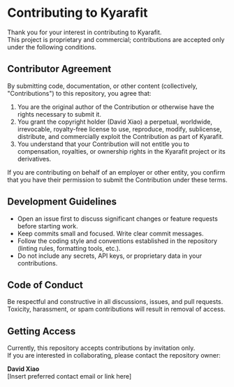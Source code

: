 # Contributing to Kyarafit

Thank you for your interest in contributing to Kyarafit.  
This project is proprietary and commercial; contributions are accepted only under the following conditions.

## Contributor Agreement

By submitting code, documentation, or other content (collectively, "Contributions") to this repository, you agree that:

1. You are the original author of the Contribution or otherwise have the rights necessary to submit it.
2. You grant the copyright holder (David Xiao) a perpetual, worldwide, irrevocable, royalty-free license to use, reproduce, modify, sublicense, distribute, and commercially exploit the Contribution as part of Kyarafit.
3. You understand that your Contribution will not entitle you to compensation, royalties, or ownership rights in the Kyarafit project or its derivatives.

If you are contributing on behalf of an employer or other entity, you confirm that you have their permission to submit the Contribution under these terms.

## Development Guidelines

- Open an issue first to discuss significant changes or feature requests before starting work.
- Keep commits small and focused. Write clear commit messages.
- Follow the coding style and conventions established in the repository (linting rules, formatting tools, etc.).
- Do not include any secrets, API keys, or proprietary data in your contributions.

## Code of Conduct

Be respectful and constructive in all discussions, issues, and pull requests.  
Toxicity, harassment, or spam contributions will result in removal of access.

## Getting Access

Currently, this repository accepts contributions by invitation only.  
If you are interested in collaborating, please contact the repository owner:

**David Xiao**  
[Insert preferred contact email or link here]
